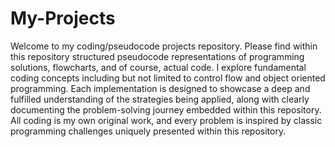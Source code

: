 # My-Projects

Welcome to my coding/pseudocode projects repository.
Please find within this repository structured pseudocode representations of programming solutions, flowcharts, and of course, actual code. 
I explore fundamental coding concepts including but not limited to control flow and object oriented programming. 
Each implementation is designed to showcase a deep and fulfilled understanding of the strategies being applied, along with clearly documenting the problem-solving journey embedded within this repository.
All coding is my own original work, and every problem is inspired by classic programming challenges uniquely presented within this repository. 
